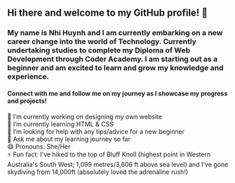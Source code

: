 ## Hi there and welcome to my GitHub profile! 👋

### My name is Nhi Huynh and I am currently embarking on a new career change into the world of Technology. Currently undertaking studies to complete my Diploma of Web Development through Coder Academy. I am starting out as a beginner and am excited to learn and grow my knowledge and experience.  

#### Connect with me and follow me on my journey as I showcase my progress and projects!  
  
🔭 I’m currently working on designing my own website  
🌱 I’m currently learning HTML & CSS  
🤔 I’m looking for help with any tips/advice for a new beginner  
💬 Ask me about my learning journey so far  
😄 Pronouns: She/Her  
⚡ Fun fact: I've hiked to the top of Bluff Knoll (highest point in Western Australia's South West; 1,099 metres/3,606 ft above sea level) and I've gone skydiving from 14,000ft (absolutely loved the adrenaline rush!)  


<!--
**gigglycodes/gigglycodes** is a ✨ _special_ ✨ repository because its `README.md` (this file) appears on your GitHub profile.

Here are some ideas to get you started:

- 🔭 I’m currently working on ...
- 🌱 I’m currently learning ...
- 👯 I’m looking to collaborate on ...
- 🤔 I’m looking for help with ...
- 💬 Ask me about ...
- 📫 How to reach me: ...
- 😄 Pronouns: ...
- ⚡ Fun fact: ...
-->
